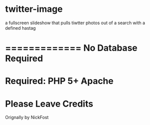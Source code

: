 twitter-image
=============

a fullscreen slideshow that pulls tiwtter photos out of a search with a defined hastag

=============
No Database Required
=============
Required:
PHP 5+
Apache
============
Please Leave Credits
============
Orignally by NickFost

